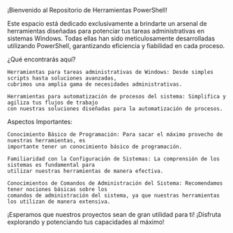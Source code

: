 ¡Bienvenido al Repositorio de Herramientas PowerShell!

Este espacio está dedicado exclusivamente a brindarte un arsenal de herramientas diseñadas para potenciar tus tareas administrativas en sistemas Windows. Todas ellas han sido meticulosamente desarrolladas utilizando PowerShell, garantizando eficiencia y fiabilidad en cada proceso.

¿Qué encontrarás aquí?

    Herramientas para tareas administrativas de Windows: Desde simples scripts hasta soluciones avanzadas, 
    cubrimos una amplia gama de necesidades administrativas.

    Herramientas para automatización de procesos del sistema: Simplifica y agiliza tus flujos de trabajo 
    con nuestras soluciones diseñadas para la automatización de procesos.

Aspectos Importantes:

    Conocimiento Básico de Programación: Para sacar el máximo provecho de nuestras herramientas, es 
    importante tener un conocimiento básico de programación.

    Familiaridad con la Configuración de Sistemas: La comprensión de los sistemas es fundamental para 
    utilizar nuestras herramientas de manera efectiva.

    Conocimientos de Comandos de Administración del Sistema: Recomendamos tener nociones básicas sobre los 
    comandos de administración del sistema, ya que nuestras herramientas los utilizan de manera extensiva.

¡Esperamos que nuestros proyectos sean de gran utilidad para ti! ¡Disfruta explorando y potenciando tus capacidades al máximo!
